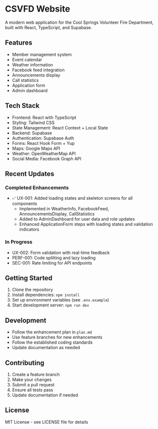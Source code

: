 # CSVFD Website

A modern web application for the Cool Springs Volunteer Fire Department, built with React, TypeScript, and Supabase.

## Features

- Member management system
- Event calendar
- Weather information
- Facebook feed integration
- Announcements display
- Call statistics
- Application form
- Admin dashboard

## Tech Stack

- Frontend: React with TypeScript
- Styling: Tailwind CSS
- State Management: React Context + Local State
- Backend: Supabase
- Authentication: Supabase Auth
- Forms: React Hook Form + Yup
- Maps: Google Maps API
- Weather: OpenWeatherMap API
- Social Media: Facebook Graph API

## Recent Updates

### Completed Enhancements
- ✅ UX-001: Added loading states and skeleton screens for all components
  - Implemented in WeatherInfo, FacebookFeed, AnnouncementsDisplay, CallStatistics
  - Added to AdminDashboard for user data and role updates
  - Enhanced ApplicationForm steps with loading states and validation indicators

### In Progress
- UX-002: Form validation with real-time feedback
- PERF-001: Code splitting and lazy loading
- SEC-001: Rate limiting for API endpoints

## Getting Started

1. Clone the repository
2. Install dependencies: `npm install`
3. Set up environment variables (see `.env.example`)
4. Start development server: `npm run dev`

## Development

- Follow the enhancement plan in `plan.md`
- Use feature branches for new enhancements
- Follow the established coding standards
- Update documentation as needed

## Contributing

1. Create a feature branch
2. Make your changes
3. Submit a pull request
4. Ensure all tests pass
5. Update documentation if needed

## License

MIT License - see LICENSE file for details